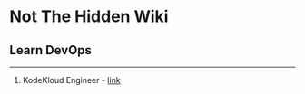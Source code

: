 # Not The Hidden Wiki

## Learn DevOps
-----

1. KodeKloud Engineer - [link](https://engineer.kodekloud.com/)
